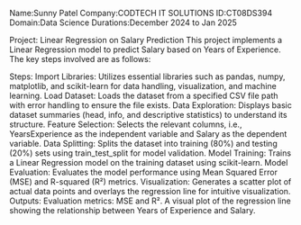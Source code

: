 Name:Sunny Patel
Company:CODTECH IT SOLUTIONS
ID:CT08DS394
Domain:Data Science
Durations:December 2024 to Jan 2025




Project: Linear Regression on Salary Prediction
This project implements a Linear Regression model to predict Salary based on Years of Experience. The key steps involved are as follows:

Steps:
Import Libraries: Utilizes essential libraries such as pandas, numpy, matplotlib, and scikit-learn for data handling, visualization, and machine learning.
Load Dataset: Loads the dataset from a specified CSV file path with error handling to ensure the file exists.
Data Exploration: Displays basic dataset summaries (head, info, and descriptive statistics) to understand its structure.
Feature Selection: Selects the relevant columns, i.e., YearsExperience as the independent variable and Salary as the dependent variable.
Data Splitting: Splits the dataset into training (80%) and testing (20%) sets using train_test_split for model validation.
Model Training: Trains a Linear Regression model on the training dataset using scikit-learn.
Model Evaluation: Evaluates the model performance using Mean Squared Error (MSE) and R-squared (R²) metrics.
Visualization: Generates a scatter plot of actual data points and overlays the regression line for intuitive visualization.
Outputs:
Evaluation metrics: MSE and R².
A visual plot of the regression line showing the relationship between Years of Experience and Salary.
